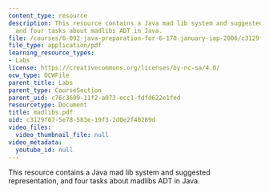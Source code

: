 ```yaml
---
content_type: resource
description: This resource contains a Java mad lib system and suggested representation,
  and four tasks about madlibs ADT in Java.
file: /courses/6-092-java-preparation-for-6-170-january-iap-2006/c3129f075e78583e19f32d0e2f40289d_madlibs.pdf
file_type: application/pdf
learning_resource_types:
- Labs
license: https://creativecommons.org/licenses/by-nc-sa/4.0/
ocw_type: OCWFile
parent_title: Labs
parent_type: CourseSection
parent_uid: c76c3609-11f2-a073-ecc1-fdfd622e1fed
resourcetype: Document
title: madlibs.pdf
uid: c3129f07-5e78-583e-19f3-2d0e2f40289d
video_files:
  video_thumbnail_file: null
video_metadata:
  youtube_id: null
---
```

This resource contains a Java mad lib system and suggested representation, and four tasks about madlibs ADT in Java.